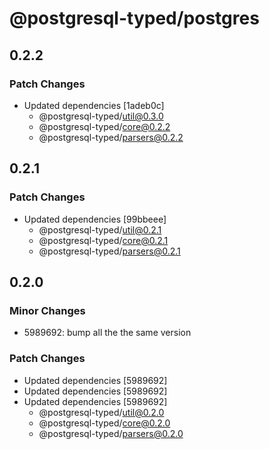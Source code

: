 # @postgresql-typed/postgres

## 0.2.2

### Patch Changes

- Updated dependencies [1adeb0c]
  - @postgresql-typed/util@0.3.0
  - @postgresql-typed/core@0.2.2
  - @postgresql-typed/parsers@0.2.2

## 0.2.1

### Patch Changes

- Updated dependencies [99bbeee]
  - @postgresql-typed/util@0.2.1
  - @postgresql-typed/core@0.2.1
  - @postgresql-typed/parsers@0.2.1

## 0.2.0

### Minor Changes

- 5989692: bump all the the same version

### Patch Changes

- Updated dependencies [5989692]
- Updated dependencies [5989692]
- Updated dependencies [5989692]
  - @postgresql-typed/util@0.2.0
  - @postgresql-typed/core@0.2.0
  - @postgresql-typed/parsers@0.2.0
